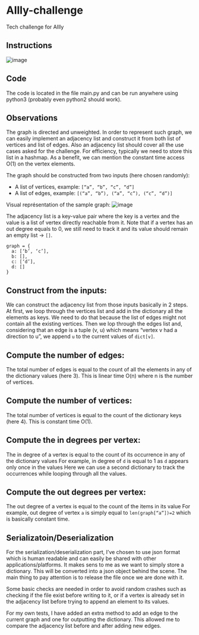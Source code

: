 # AIlly-challenge
Tech challenge for AIlly

## Instructions
![image](https://user-images.githubusercontent.com/38657416/193954516-5aaf6ed9-71a3-41d4-a5e4-4bdf20420f3b.png)

## Code
The code is located in the file main.py and can be run anywhere using python3 (probably even python2 should work).

## Observations 
The graph is directed and unweighted. In order to represent such graph, we can easily implement an adjacency list and construct it from both list of vertices and list of edges. Also an adjacency list should cover all the use cases asked for the challenge. For efficiency, typically we need to store this list in a hashmap. As a benefit, we can mention the constant time access O(1) on the vertex elements.

The graph should be constructed from two inputs (here chosen randomly):
 - A list of vertices, example: `[“a”, “b”, “c”, “d”]`
 - A list of edges, example: `[(“a”, “b”), (“a”, “c”), (“c”, “d”)]`

Visual représentation of the sample graph:
![image](https://user-images.githubusercontent.com/38657416/193952510-583c37f8-2cc1-465c-8c4a-e1331b47aaec.png)

The adjacency list is a key-value pair where the key is a vertex and the value is a list of vertex directly reachable from it. Note that if a vertex has an out degree equals to 0, we still need to track it and its value should remain an empty list -> `[]`.
```
graph = {
  a: [‘b’, ‘c’], 
  b: [],
  c: [‘d’],
  d: []
}
```
## Construct from the inputs:
We can construct the adjacency list from those inputs basically in 2 steps. At first, we loop through the vertices list and add in the dictionary all the elements as keys. We need to do that because the list of edges might not contain all the existing vertices. Then we lop through the edges list and, considering that an edge is a tuple (v, u) which means “vertex v had a direction to u”, we append `u` to the current values of `dict[v]`.

## Compute the number of edges:
The total number of edges is equal to the count of all the elements in any of the dictionary values (here 3). This is linear time O(n) where n is the number of vertices.

## Compute the number of vertices:
The total number of vertices is equal to the count of the dictionary keys (here 4).
This is constant time O(1).

## Compute the in degrees per vertex:
The in degree of a vertex is equal to the count of its occurrence in any of the dictionary values
For example, in degree of `d` is equal to 1 as `d` appears only once in the values
Here we can use a second dictionary to track the occurrences while looping through all the values. 

## Compute the out degrees per vertex:
The out degree of a vertex is equal to the count of the items in its value
For example, out degree of vertex `a` is simply equal to `len(graph[“a”])=2` which is basically constant time.

## Serializatoin/Deserialization
For the serialization/deserialization part, I’ve chosen to use json format which is human readable and can easily be shared with other applications/platforms. It makes sens to me as we want to simply store a dictionary. This will be converted into a json object behind the scene. The main thing to pay attention is to release the file once we are done with it.

Some basic checks are needed in order to avoid random crashes such as checking if the file exist before writing to it, or if a vertex is already set in the adjacency list before trying to append an element to its values.

For my own tests, I have added an extra method to add an edge to the current graph and one for outputting the dictionary. This allowed me to compare the adjacency list before and after adding new edges.


